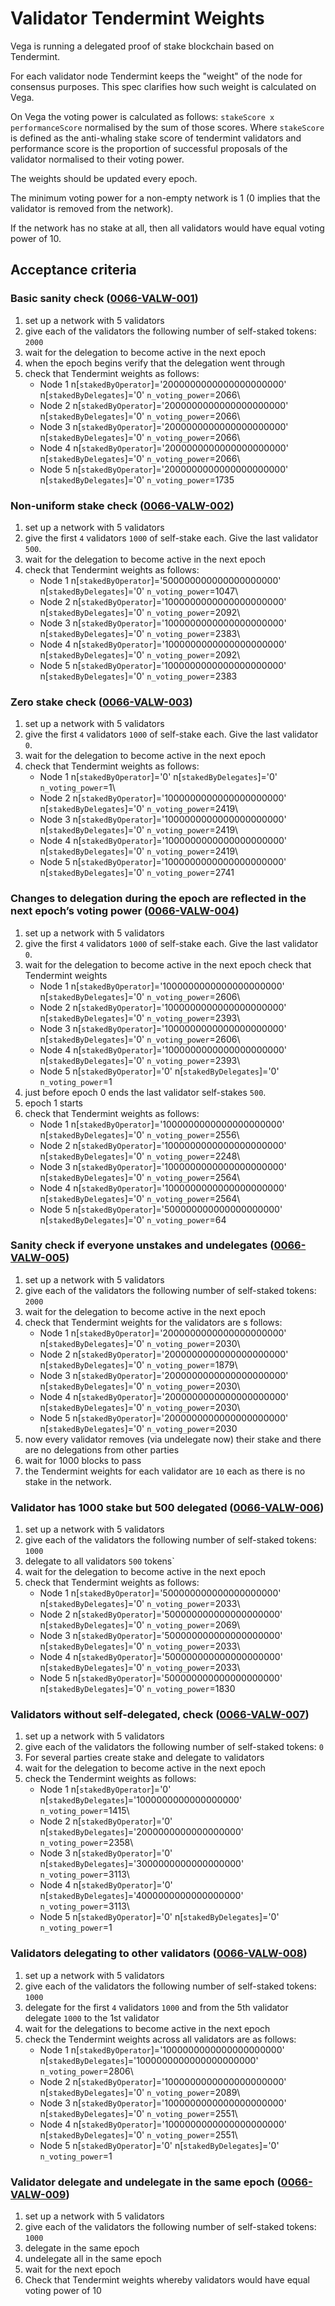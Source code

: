 # Validator Tendermint Weights

Vega is running a delegated proof of stake blockchain based on Tendermint.

For each validator node Tendermint keeps the "weight" of the node for consensus purposes. This spec clarifies how such weight is calculated on Vega.

On Vega the voting power is calculated as follows: `stakeScore x performanceScore` normalised by the sum of those scores. Where `stakeScore` is defined as the anti-whaling stake score of tendermint validators and performance score is the proportion of successful proposals of the validator normalised to their voting power.

The weights should be updated every epoch.

The minimum voting power for a non-empty network is 1 (0 implies that the validator is removed from the network).

If the network has no stake at all, then all validators would have equal voting power of 10.

## Acceptance criteria

### Basic sanity check (<a name="0066-VALW-001" href="#0066-VALW-001">0066-VALW-001</a>)

1. set up a network with 5 validators
1. give each of the validators the following number of self-staked tokens: `2000`
1. wait for the delegation to become active in the next epoch
1. when the epoch begins verify that the delegation went through
1. check that Tendermint weights as follows:
    - Node 1 n[`stakedByOperator`]='2000000000000000000000' n[`stakedByDelegates`]='0' `n_voting_power`=2066\
    - Node 2 n[`stakedByOperator`]='2000000000000000000000' n[`stakedByDelegates`]='0' `n_voting_power`=2066\
    - Node 3 n[`stakedByOperator`]='2000000000000000000000' n[`stakedByDelegates`]='0' `n_voting_power`=2066\
    - Node 4 n[`stakedByOperator`]='2000000000000000000000' n[`stakedByDelegates`]='0' `n_voting_power`=2066\
    - Node 5 n[`stakedByOperator`]='2000000000000000000000' n[`stakedByDelegates`]='0' `n_voting_power`=1735

### Non-uniform stake check (<a name="0066-VALW-002" href="#0066-VALW-002">0066-VALW-002</a>)

1. set up a network with 5 validators
1. give the first `4` validators `1000` of self-stake each. Give the last validator `500`.
1. wait for the delegation to become active in the next epoch
1. check that Tendermint weights as follows:
    - Node 1 n[`stakedByOperator`]='500000000000000000000' n[`stakedByDelegates`]='0' `n_voting_power`=1047\
    - Node 2 n[`stakedByOperator`]='1000000000000000000000' n[`stakedByDelegates`]='0' `n_voting_power`=2092\
    - Node 3 n[`stakedByOperator`]='1000000000000000000000' n[`stakedByDelegates`]='0' `n_voting_power`=2383\
    - Node 4 n[`stakedByOperator`]='1000000000000000000000' n[`stakedByDelegates`]='0' `n_voting_power`=2092\
    - Node 5 n[`stakedByOperator`]='1000000000000000000000' n[`stakedByDelegates`]='0' `n_voting_power`=2383

### Zero stake check  (<a name="0066-VALW-003" href="#0066-VALW-003">0066-VALW-003</a>)

1. set up a network with 5 validators
1. give the first `4` validators `1000` of self-stake each. Give the last validator `0`.
1. wait for the delegation to become active in the next epoch
1. check that Tendermint weights as follows:
    - Node 1 n[`stakedByOperator`]='0' n[`stakedByDelegates`]='0' `n_voting_power`=1\
    - Node 2 n[`stakedByOperator`]='1000000000000000000000' n[`stakedByDelegates`]='0' `n_voting_power`=2419\
    - Node 3 n[`stakedByOperator`]='1000000000000000000000' n[`stakedByDelegates`]='0' `n_voting_power`=2419\
    - Node 4 n[`stakedByOperator`]='1000000000000000000000' n[`stakedByDelegates`]='0' `n_voting_power`=2419\
    - Node 5 n[`stakedByOperator`]='1000000000000000000000' n[`stakedByDelegates`]='0' ``n_voting_power``=2741

### Changes to delegation during the epoch are reflected in the next epoch’s voting power (<a name="0066-VALW-004" href="#0066-VALW-004">0066-VALW-004</a>)

1. set up a network with 5 validators
1. give the first `4` validators `1000` of self-stake each. Give the last validator `0`.
1. wait for the delegation to become active in the next epoch
 check that Tendermint weights
    - Node 1 n[`stakedByOperator`]='1000000000000000000000' n[`stakedByDelegates`]='0' `n_voting_power`=2606\
    - Node 2 n[`stakedByOperator`]='1000000000000000000000' n[`stakedByDelegates`]='0' `n_voting_power`=2393\
    - Node 3 n[`stakedByOperator`]='1000000000000000000000' n[`stakedByDelegates`]='0' `n_voting_power`=2606\
    - Node 4 n[`stakedByOperator`]='1000000000000000000000' n[`stakedByDelegates`]='0' `n_voting_power`=2393\
    - Node 5 n[`stakedByOperator`]='0' n[`stakedByDelegates`]='0' `n_voting_power`=1
1. just before epoch 0 ends the last validator self-stakes `500`.
1. epoch 1 starts
1. check that Tendermint weights as follows:
    - Node 1 n[`stakedByOperator`]='1000000000000000000000' n[`stakedByDelegates`]='0' `n_voting_power`=2556\
    - Node 2 n[`stakedByOperator`]='1000000000000000000000' n[`stakedByDelegates`]='0' `n_voting_power`=2248\
    - Node 3 n[`stakedByOperator`]='1000000000000000000000' n[`stakedByDelegates`]='0' `n_voting_power`=2564\
    - Node 4 n[`stakedByOperator`]='1000000000000000000000' n[`stakedByDelegates`]='0' `n_voting_power`=2564\
    - Node 5 n[`stakedByOperator`]='500000000000000000000' n[`stakedByDelegates`]='0' `n_voting_power`=64

### Sanity check if everyone unstakes and undelegates (<a name="0066-VALW-005" href="#0066-VALW-005">0066-VALW-005</a>)

1. set up a network with 5 validators
1. give each of the validators the following number of self-staked tokens: `2000`
1. wait for the delegation to become active in the next epoch
1. check that Tendermint weights for the validators are s follows:
    - Node 1 n[`stakedByOperator`]='2000000000000000000000' n[`stakedByDelegates`]='0' `n_voting_power`=2030\
    - Node 2 n[`stakedByOperator`]='2000000000000000000000' n[`stakedByDelegates`]='0' `n_voting_power`=1879\
    - Node 3 n[`stakedByOperator`]='2000000000000000000000' n[`stakedByDelegates`]='0' `n_voting_power`=2030\
    - Node 4 n[`stakedByOperator`]='2000000000000000000000' n[`stakedByDelegates`]='0' `n_voting_power`=2030\
    - Node 5 n[`stakedByOperator`]='2000000000000000000000' n[`stakedByDelegates`]='0' `n_voting_power`=2030
1. now every validator removes (via undelegate now) their stake and there are no delegations from other parties
1. wait for 1000 blocks to pass
1. the Tendermint weights for each validator are `10` each as there is no stake in the network.

### Validator has 1000 stake but 500 delegated (<a name="0066-VALW-006" href="#0066-VALW-006">0066-VALW-006</a>)

1. set up a network with 5 validators
1. give each of the validators the following number of self-staked tokens: `1000`
1. delegate to all validators `500` tokens`
1. wait for the delegation to become active in the next epoch
1. check that Tendermint weights as follows:
    - Node 1 n[`stakedByOperator`]='500000000000000000000' n[`stakedByDelegates`]='0' `n_voting_power`=2033\
    - Node 2 n[`stakedByOperator`]='500000000000000000000' n[`stakedByDelegates`]='0' `n_voting_power`=2069\
    - Node 3 n[`stakedByOperator`]='500000000000000000000' n[`stakedByDelegates`]='0' `n_voting_power`=2033\
    - Node 4 n[`stakedByOperator`]='500000000000000000000' n[`stakedByDelegates`]='0' `n_voting_power`=2033\
    - Node 5 n[`stakedByOperator`]='500000000000000000000' n[`stakedByDelegates`]='0' `n_voting_power`=1830

### Validators without self-delegated, check  (<a name="0066-VALW-007" href="#0066-VALW-007">0066-VALW-007</a>)

1. set up a network with 5 validators
1. give each of the validators the following number of self-staked tokens: `0`
1. For several parties create stake and delegate to validators
1. wait for the delegation to become active in the next epoch
1. check the Tendermint weights as follows:
    - Node 1 n[`stakedByOperator`]='0' n[`stakedByDelegates`]='1000000000000000000' `n_voting_power`=1415\
    - Node 2 n[`stakedByOperator`]='0' n[`stakedByDelegates`]='2000000000000000000' `n_voting_power`=2358\
    - Node 3 n[`stakedByOperator`]='0' n[`stakedByDelegates`]='3000000000000000000' `n_voting_power`=3113\
    - Node 4 n[`stakedByOperator`]='0' n[`stakedByDelegates`]='4000000000000000000' `n_voting_power`=3113\
    - Node 5 n[`stakedByOperator`]='0' n[`stakedByDelegates`]='0' `n_voting_power`=1

### Validators delegating to other validators (<a name="0066-VALW-008" href="#0066-VALW-008">0066-VALW-008</a>)

1. set up a network with 5 validators
1. give each of the validators the following number of self-staked tokens: `1000`
1. delegate for the first `4` validators `1000` and from the 5th validator delegate `1000` to the 1st validator
1. wait for the delegations to become active in the next epoch
1. check the Tendermint weights across all validators are as follows:
    - Node 1 n[`stakedByOperator`]='1000000000000000000000' n[`stakedByDelegates`]='1000000000000000000000' `n_voting_power`=2806\
    - Node 2 n[`stakedByOperator`]='1000000000000000000000' n[`stakedByDelegates`]='0' `n_voting_power`=2089\
    - Node 3 n[`stakedByOperator`]='1000000000000000000000' n[`stakedByDelegates`]='0' `n_voting_power`=2551\
    - Node 4 n[`stakedByOperator`]='1000000000000000000000' n[`stakedByDelegates`]='0' `n_voting_power`=2551\
    - Node 5 n[`stakedByOperator`]='0' n[`stakedByDelegates`]='0' `n_voting_power`=1

### Validator delegate and undelegate in the same epoch (<a name="0066-VALW-009" href="#0066-VALW-009">0066-VALW-009</a>)

1. set up a network with 5 validators
1. give each of the validators the following number of self-staked tokens: `1000`
1. delegate in the same epoch
1. undelegate all in the same epoch
1. wait for the next epoch
1. Check that Tendermint weights whereby validators would have equal voting power of 10
